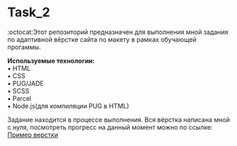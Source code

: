# Task_2  
:octocat:Этот репозиторий предназначен для выполнения мной задания 
по адаптивной вёрстке сайта по макету в рамках обучающей прогаммы.  
  
**Используемые технологии:**    
:black_small_square: HTML     
:black_small_square: CSS    
:black_small_square: PUG/JADE    
:black_small_square: SCSS    
:black_small_square: Parcel    
:black_small_square: Node.js(для компиляции PUG в HTML)      
  
Задание находится в процессе выполнения. Вся вёрстка написана мной с нуля, 
посмотреть прогресс на данный момент можно по ссылке:
[Пример верстки](https://deryugina.github.io/Task_2/docs/)
